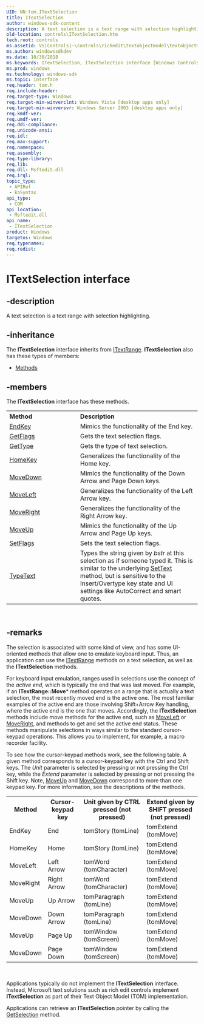 ```yaml
---
UID: NN:tom.ITextSelection
title: ITextSelection
author: windows-sdk-content
description: A text selection is a text range with selection highlighting.
old-location: controls\ITextSelection.htm
tech.root: controls
ms.assetid: VS|Controls|~\controls\richedit\textobjectmodel\textobjectmodelreference\textobjectmodelinterfaces\itextselection.htm
ms.author: windowssdkdev
ms.date: 10/30/2018
ms.keywords: ITextSelection, ITextSelection interface [Windows Controls], ITextSelection interface [Windows Controls],described, _win32_ITextSelection, _win32_ITextSelection_cpp, controls.ITextSelection, controls._win32_ITextSelection, tom/ITextSelection
ms.prod: windows
ms.technology: windows-sdk
ms.topic: interface
req.header: tom.h
req.include-header: 
req.target-type: Windows
req.target-min-winverclnt: Windows Vista [desktop apps only]
req.target-min-winversvr: Windows Server 2003 [desktop apps only]
req.kmdf-ver: 
req.umdf-ver: 
req.ddi-compliance: 
req.unicode-ansi: 
req.idl: 
req.max-support: 
req.namespace: 
req.assembly: 
req.type-library: 
req.lib: 
req.dll: Msftedit.dll
req.irql: 
topic_type:
 - APIRef
 - kbSyntax
api_type:
 - COM
api_location:
 - Msftedit.dll
api_name:
 - ITextSelection
product: Windows
targetos: Windows
req.typenames: 
req.redist: 
---
```


# ITextSelection interface


## -description


A text selection is a text range with selection highlighting.


## -inheritance

The <b xmlns:loc="http://microsoft.com/wdcml/l10n">ITextSelection</b> interface inherits from <a href="https://msdn.microsoft.com/e19678cb-f951-458c-bf96-de4b123fd63a">ITextRange</a>. <b>ITextSelection</b> also has these types of members:
<ul>
<li><a href="https://docs.microsoft.com/">Methods</a></li>
</ul>

## -members

The <b>ITextSelection</b> interface has these methods.
<table class="members" id="memberListMethods">
<tr>
<th align="left" width="37%">Method</th>
<th align="left" width="63%">Description</th>
</tr>
<tr data="declared;">
<td align="left" width="37%">
<a href="https://msdn.microsoft.com/f61e82fc-cb38-4263-8142-04283bb195bd">EndKey</a>
</td>
<td align="left" width="63%">
Mimics the functionality of the End key. 

</td>
</tr>
<tr data="declared;">
<td align="left" width="37%">
<a href="https://msdn.microsoft.com/e3100b62-a3f1-4d4b-85d2-df06c20ebd70">GetFlags</a>
</td>
<td align="left" width="63%">
Gets the text selection flags.

</td>
</tr>
<tr data="declared;">
<td align="left" width="37%">
<a href="https://msdn.microsoft.com/85d4a3f0-855e-4d24-9686-3d4e62743356">GetType</a>
</td>
<td align="left" width="63%">
Gets the type of text selection.

</td>
</tr>
<tr data="declared;">
<td align="left" width="37%">
<a href="https://msdn.microsoft.com/19c5de79-59b2-4ae6-bcdc-d525ef479d63">HomeKey</a>
</td>
<td align="left" width="63%">
Generalizes the functionality of the Home key. 

</td>
</tr>
<tr data="declared;">
<td align="left" width="37%">
<a href="https://msdn.microsoft.com/59feea02-13ca-427b-87ba-d7232f63ec50">MoveDown</a>
</td>
<td align="left" width="63%">
Mimics the functionality of the Down Arrow and Page Down keys. 

</td>
</tr>
<tr data="declared;">
<td align="left" width="37%">
<a href="https://msdn.microsoft.com/d15ee442-708d-4210-925c-f4320d57330a">MoveLeft</a>
</td>
<td align="left" width="63%">
Generalizes the functionality of the Left Arrow key. 

</td>
</tr>
<tr data="declared;">
<td align="left" width="37%">
<a href="https://msdn.microsoft.com/7bf0dfad-5397-4898-a794-2789bc5f0291">MoveRight</a>
</td>
<td align="left" width="63%">
Generalizes the functionality of the Right Arrow key. 

</td>
</tr>
<tr data="declared;">
<td align="left" width="37%">
<a href="https://msdn.microsoft.com/f37dceba-cd26-4756-ad4f-ae2e8d979e75">MoveUp</a>
</td>
<td align="left" width="63%">
Mimics the functionality of the  Up Arrow and Page Up keys. 

</td>
</tr>
<tr data="declared;">
<td align="left" width="37%">
<a href="https://msdn.microsoft.com/e4b96d2a-2e75-4459-9a6e-5e0483926ce1">SetFlags</a>
</td>
<td align="left" width="63%">
Sets the text selection flags.

</td>
</tr>
<tr data="declared;">
<td align="left" width="37%">
<a href="https://msdn.microsoft.com/6022717e-6890-46d2-9fbd-bb4ed54dc130">TypeText</a>
</td>
<td align="left" width="63%">
Types the string given by <i>bstr</i> at this selection as if someone typed it. This is similar to the underlying <a href="https://msdn.microsoft.com/26dd5c84-953c-4234-a0b4-53711990bce9">SetText</a> method, but is sensitive to the Insert/Overtype key state and UI settings like AutoCorrect and smart quotes.

</td>
</tr>
</table> 


## -remarks



The selection is associated with some kind of view, and has some UI-oriented methods that allow one to emulate keyboard input. Thus, an application can use the <a href="https://msdn.microsoft.com/e19678cb-f951-458c-bf96-de4b123fd63a">ITextRange</a> methods on a text selection, as well as the <b>ITextSelection</b> methods.

For keyboard input emulation, ranges used in selections use the concept of the <i>active end</i>, which is typically the end that was last moved. For example, if an <b>ITextRange::Move</b>* method operates on a range that is actually a text selection, the most recently moved end is the active one. The most familiar examples of the active end are those involving Shift+Arrow Key handling, where the active end is the one that moves. Accordingly, the <b>ITextSelection</b> methods include move methods for the active end, such as <a href="https://msdn.microsoft.com/d15ee442-708d-4210-925c-f4320d57330a">MoveLeft</a> or <a href="https://msdn.microsoft.com/7bf0dfad-5397-4898-a794-2789bc5f0291">MoveRight</a>, and methods to get and set the active end status. These methods manipulate selections in ways similar to the standard cursor-keypad operations. This allows you to implement, for example, a macro recorder facility.

To see how the cursor-keypad methods work, see the following table. A given method corresponds to a cursor-keypad key with the Ctrl and Shift keys. The <i>Unit</i> parameter is selected by pressing or not pressing the Ctrl key, while the <i>Extend</i> parameter is selected by pressing or not pressing the Shift key. Note, <a href="https://msdn.microsoft.com/f37dceba-cd26-4756-ad4f-ae2e8d979e75">MoveUp</a> and <a href="https://msdn.microsoft.com/59feea02-13ca-427b-87ba-d7232f63ec50">MoveDown</a> correspond to more than one keypad key. For more information, see the descriptions of the methods.

<table class="clsStd">
<tr>
<th>Method</th>
<th>Cursor-keypad key</th>
<th>Unit given by CTRL pressed (not pressed)</th>
<th>Extend given by SHIFT pressed (not pressed)</th>
</tr>
<tr>
<td>EndKey</td>
<td>End</td>
<td>tomStory (tomLine)</td>
<td>tomExtend (tomMove)</td>
</tr>
<tr>
<td>HomeKey</td>
<td>Home</td>
<td>tomStory (tomLine)</td>
<td>tomExtend (tomMove)</td>
</tr>
<tr>
<td>MoveLeft</td>
<td>Left Arrow</td>
<td>tomWord (tomCharacter)</td>
<td>tomExtend (tomMove)</td>
</tr>
<tr>
<td>MoveRight</td>
<td>Right Arrow</td>
<td>tomWord (tomCharacter)</td>
<td>tomExtend (tomMove)</td>
</tr>
<tr>
<td>MoveUp</td>
<td>Up Arrow</td>
<td>tomParagraph (tomLine)</td>
<td>tomExtend (tomMove)</td>
</tr>
<tr>
<td>MoveDown</td>
<td>Down Arrow</td>
<td>tomParagraph (tomLine)</td>
<td>tomExtend (tomMove)</td>
</tr>
<tr>
<td>MoveUp</td>
<td>Page Up</td>
<td>tomWindow (tomScreen)</td>
<td>tomExtend (tomMove)</td>
</tr>
<tr>
<td>MoveDown</td>
<td>Page Down</td>
<td>tomWindow (tomScreen)</td>
<td>tomExtend (tomMove)</td>
</tr>
</table>
 

Applications typically do not implement the <b>ITextSelection</b> interface. Instead, Microsoft text solutions such as rich edit controls implement <b>ITextSelection</b> as part of their Text Object Model (TOM) implementation.

Applications can retrieve an <b>ITextSelection</b> pointer by calling the <a href="https://msdn.microsoft.com/7c62c4a0-b5fe-406d-b175-693032dbe94a">GetSelection</a> method.



